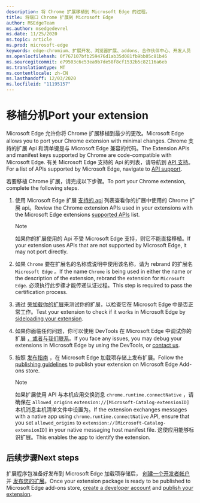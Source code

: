```yaml
---
description: 将 Chrome 扩展移植到 Microsoft Edge 的过程。
title: 将端口 Chrome 扩展到 Microsoft Edge
author: MSEdgeTeam
ms.author: msedgedevrel
ms.date: 11/25/2020
ms.topic: article
ms.prod: microsoft-edge
keywords: edge-chromium、扩展开发、浏览器扩展、addons、合作伙伴中心、开发人员
ms.openlocfilehash: 0f767107bfb259476d1ab35d081fb9bb05c81b46
ms.sourcegitcommit: e79503c6c53ea9b7de58f8cf1532b5c82116a6eb
ms.translationtype: MT
ms.contentlocale: zh-CN
ms.lasthandoff: 12/03/2020
ms.locfileid: "11195157"
---
```

# <span data-ttu-id="33cb5-104">移植分机</span><span class="sxs-lookup"><span data-stu-id="33cb5-104">Port your extension</span></span>  

<span data-ttu-id="33cb5-105">Microsoft Edge 允许你将 Chrome 扩展移植到最少的更改。</span><span class="sxs-lookup"><span data-stu-id="33cb5-105">Microsoft Edge allows you to port your Chrome extension with minimal changes.</span></span>  <span data-ttu-id="33cb5-106">Chrome 支持的扩展 Api 和清单键是与 Microsoft Edge 兼容的代码。</span><span class="sxs-lookup"><span data-stu-id="33cb5-106">The Extension APIs and manifest keys supported by Chrome are code-compatible with Microsoft Edge.</span></span>  <span data-ttu-id="33cb5-107">有关 Microsoft Edge 支持的 Api 的列表，请导航到 [API 支持][ExtensionApiSupport]。</span><span class="sxs-lookup"><span data-stu-id="33cb5-107">For a list of APIs supported by Microsoft Edge, navigate to [API support][ExtensionApiSupport].</span></span>  

<span data-ttu-id="33cb5-108">若要移植 Chrome 扩展，请完成以下步骤。</span><span class="sxs-lookup"><span data-stu-id="33cb5-108">To port your Chrome extension, complete the following steps.</span></span>  

1.  <span data-ttu-id="33cb5-109">使用 Microsoft Edge 扩展 [支持的 api][ExtensionApiSupport] 列表查看你的扩展中使用的 Chrome 扩展 api。</span><span class="sxs-lookup"><span data-stu-id="33cb5-109">Review the Chrome extension APIs used in your extensions with the Microsoft Edge extensions [supported APIs][ExtensionApiSupport] list.</span></span>  
    
    > [!NOTE]
    > <span data-ttu-id="33cb5-110">如果你的扩展使用的 Api 不受 Microsoft Edge 支持，则它不能直接移植。</span><span class="sxs-lookup"><span data-stu-id="33cb5-110">If your extension uses APIs that are not supported by Microsoft Edge, it may not port directly.</span></span>  
    
1.  <span data-ttu-id="33cb5-111">如果 `Chrome` 要在扩展名的名称或说明中使用该名称，请为 rebrand 的扩展名 `Microsoft Edge` 。</span><span class="sxs-lookup"><span data-stu-id="33cb5-111">If the name `Chrome` is being used in either the name or the description of the extension, rebrand the extension for `Microsoft Edge`.</span></span>  <span data-ttu-id="33cb5-112">必须执行此步骤才能传递认证过程。</span><span class="sxs-lookup"><span data-stu-id="33cb5-112">This step is required to pass the certification process.</span></span>  
1.  <span data-ttu-id="33cb5-113">通过 [旁加载你的扩展][ExtensionsGettingStartedExtensionSideloading]来测试你的扩展，以检查它在 Microsoft Edge 中是否正常工作。</span><span class="sxs-lookup"><span data-stu-id="33cb5-113">Test your extension to check if it works in Microsoft Edge by [sideloading your extension][ExtensionsGettingStartedExtensionSideloading].</span></span>  
1.  <span data-ttu-id="33cb5-114">如果你面临任何问题，你可以使用 DevTools 在 Microsoft Edge 中调试你的扩展 [，或者与我们联系][mailtoExtensionMicrosoft]。</span><span class="sxs-lookup"><span data-stu-id="33cb5-114">If you face any issues, you may debug your extensions in Microsoft Edge by using the DevTools, or [contact us][mailtoExtensionMicrosoft].</span></span>  
1.  <span data-ttu-id="33cb5-115">按照 [发布指南][ExtensionsPublishPublishExtension] ，在 Microsoft Edge 加载项存储上发布扩展。</span><span class="sxs-lookup"><span data-stu-id="33cb5-115">Follow the [publishing guidelines][ExtensionsPublishPublishExtension] to publish your extension on Microsoft Edge Add-ons store.</span></span>  
    
    > [!NOTE]
    > <span data-ttu-id="33cb5-116">如果扩展使用 API 与本机应用交换消息 `chrome.runtime.connectNative` ，请确保在 `allowed_origins` `extension://[Microsoft-Catalog-extensionID]` 本机消息主机清单文件中设置为。</span><span class="sxs-lookup"><span data-stu-id="33cb5-116">If the extension exchanges messages with a native app using `chrome.runtime.connectNative` API, ensure that you set `allowed_origins` to `extension://[Microsoft-Catalog-extensionID]` in your native messaging host manifest file.</span></span>  <span data-ttu-id="33cb5-117">这使应用能够标识扩展。</span><span class="sxs-lookup"><span data-stu-id="33cb5-117">This enables the app to identify the extension.</span></span>  
    
## <span data-ttu-id="33cb5-118">后续步骤</span><span class="sxs-lookup"><span data-stu-id="33cb5-118">Next steps</span></span>  

<span data-ttu-id="33cb5-119">扩展程序包准备好发布到 Microsoft Edge 加载项存储后， [创建一个开发者帐户][ExtensionsPublishCreateDevAccount] 并 [发布您的扩展][ExtensionsPublishPublishExtension]。</span><span class="sxs-lookup"><span data-stu-id="33cb5-119">Once your extension package is ready to be published to Microsoft Edge add-ons store, [create a developer account][ExtensionsPublishCreateDevAccount] and [publish your extension][ExtensionsPublishPublishExtension].</span></span>  

<!-- links -->  

[ExtensionApiSupport]: ./api-support.md "API 支持 |Microsoft 文档"  
[ExtensionsGettingStartedExtensionSideloading]: ../getting-started/extension-sideloading.md "旁加载您的分机 |Microsoft 文档"  
[ExtensionsPublishCreateDevAccount]: ../publish/create-dev-account.md "开发人员注册 |Microsoft 文档"  
[ExtensionsPublishPublishExtension]: ../publish/publish-extension.md "发布您的分机 |Microsoft 文档"  

[ChromeDeveloperWebStorePayments]: https://developer.chrome.com/webstore/one_time_payments "一次性付款 |Chrome 开发人员"  

[mailtoExtensionMicrosoft]: mailto:ext_dev_support@microsoft.com "ext_dev_support@microsoft.com"  
